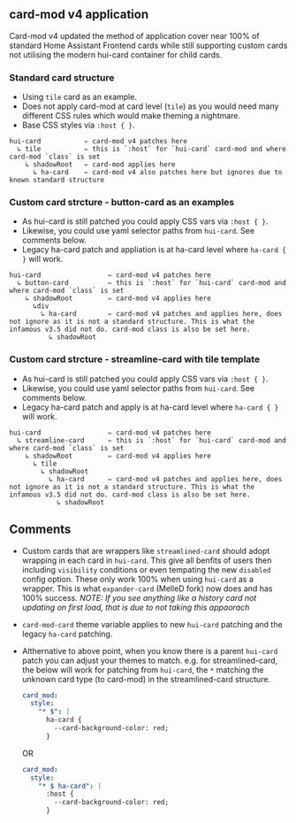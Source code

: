 ## card-mod v4 application

Card-mod v4 updated the method of application cover near 100% of standard Home Assistant Frontend cards while still supporting custom cards not utilising the modern hui-card container for child cards.

### Standard card structure

- Using `tile` card as an example.
- Does not apply card-mod at card level (`tile`) as you would need many different CSS rules which would make theming a nightmare.
- Base CSS styles via `:host { }`.

```console
hui-card           ⇐ card-mod v4 patches here
  ↳ tile           ⇐ this is `:host` for `hui-card` card-mod and where card-mod `class` is set
    ↳ shadowRoot   ⇐ card-mod applies here
      ↳ ha-card    ⇐ card-mod v4 also patches here but ignores due to known standard structure
```

### Custom card strcture - button-card as an examples

- As hui-card is still patched you could apply CSS vars via `:host { }`.
- Likewise, you could use yaml selector paths from `hui-card`. See comments below.
- Legacy ha-card patch and appliation is at ha-card level where `ha-card { }` will work.

```console
hui-card                 ⇐ card-mod v4 patches here
  ↳ button-card          ⇐ this is `:host` for `hui-card` card-mod and where card-mod `class` is set
    ↳ shadowRoot         ⇐ card-mod v4 applies here
      ↳div
        ↳ ha-card        ⇐ card-mod v4 patches and applies here, does not ignore as it is not a standard structure. This is what the infamous v3.5 did not do. card-mod class is also be set here.
          ↳ shadowRoot
```

### Custom card strcture - streamline-card with tile template

- As hui-card is still patched you could apply CSS vars via `:host { }`.
- Likewise, you could use yaml selector paths from `hui-card`. See comments below.
- Legacy ha-card patch and apply is at ha-card level where `ha-card { }` will work.

```console
hui-card                 ⇐ card-mod v4 patches here
  ↳ streamline-card      ⇐ this is `:host` for `hui-card` card-mod and where card-mod `class` is set
    ↳ shadowRoot         ⇐ card-mod v4 applies here
      ↳ tile
        ↳ shadowRoot
          ↳ ha-card      ⇐ card-mod v4 patches and applies here, does not ignore as it is not a standard structure. This is what the infamous v3.5 did not do. card-mod class is also be set here.
            ↳ shadowRoot
```

## Comments

- Custom cards that are wrappers like `streamlined-card` should adopt wrapping in each card in `hui-card`. This give all benfits of users then including `visibility` conditions or even tempating the new `disabled` config option. These only work 100% when using `hui-card` as a wrapper. This is what `expander-card` (MelleD fork) now does and has 100% success. _NOTE: If you see anything like a history card not updating on first load, that is due to not taking this appaorach_
- `card-mod-card` theme variable applies to new `hui-card` patching and the legacy `ha-card` patching.
- Althernative to above point, when you know there is a parent `hui-card` patch you can adjust your themes to match. e.g. for streamlined-card, the below will work for patching from `hui-card`, the `*` matching the unknown card type (to card-mod) in the streamlined-card structure.

  ```yaml
  card_mod:
    style:
      "* $": |
        ha-card {
          --card-background-color: red;
        }
  ```

  OR

  ```yaml
  card_mod:
    style:
      "* $ ha-card": |
        :host {
          --card-background-color: red;
        }
  ```
